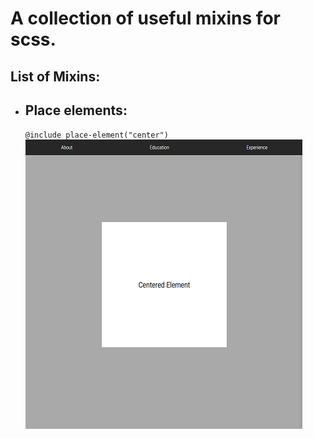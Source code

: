 # A collection of useful mixins for scss.

## List of Mixins:

-   ## Place elements:
    ```@include place-element("center")```
    ![Image of element being centered](./images/place-elements.PNG)
